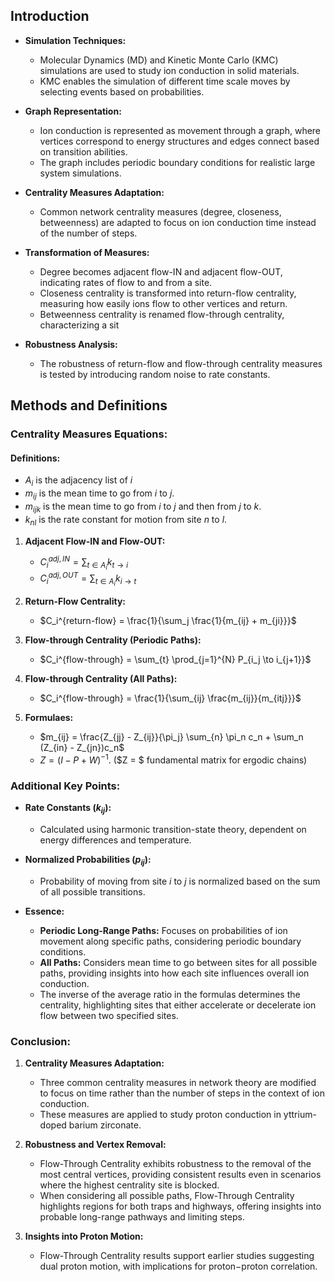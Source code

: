 ## Introduction

- **Simulation Techniques:**
  - Molecular Dynamics (MD) and Kinetic Monte Carlo (KMC) simulations are used to study ion conduction in solid materials.
  - KMC enables the simulation of different time scale moves by selecting events based on probabilities.

- **Graph Representation:**
  - Ion conduction is represented as movement through a graph, where vertices correspond to energy structures and edges connect based on transition abilities.
  - The graph includes periodic boundary conditions for realistic large system simulations.

- **Centrality Measures Adaptation:**
  - Common network centrality measures (degree, closeness, betweenness) are adapted to focus on ion conduction time instead of the number of steps.

- **Transformation of Measures:**
  - Degree becomes adjacent flow-IN and adjacent flow-OUT, indicating rates of flow to and from a site.
  - Closeness centrality is transformed into return-flow centrality, measuring how easily ions flow to other vertices and return.
  - Betweenness centrality is renamed flow-through centrality, characterizing a sit

- **Robustness Analysis:**
  - The robustness of return-flow and flow-through centrality measures is tested by introducing random noise to rate constants.

## Methods and Definitions

### Centrality Measures Equations:

#### Definitions:
- $A_i$ is the adjacency list of $i$
- $m_{ij}$ is the mean time to go from $i$ to $j$.
- $m_{ijk}$ is the mean time to go from $i$ to $j$ and then from $j$ to $k$.
- $k_{nl}$ is the rate constant for motion from site $n$ to $l$.

1. **Adjacent Flow-IN and Flow-OUT:**
   - $C_i^{adj, IN} = \sum_{t \in A_i} k_{t \to i}$
   - $C_i^{adj, OUT} = \sum_{t \in A_i} k_{i \to t}$

2. **Return-Flow Centrality:**
   - $C_i^{return-flow} = \frac{1}{\sum_j \frac{1}{m_{ij} + m_{ji}}}$

3. **Flow-through Centrality (Periodic Paths):**
   - $C_i^{flow-through} = \sum_{t} \prod_{j=1}^{N} P_{i_j \to i_{j+1}}$
  
4. **Flow-through Centrality (All Paths):**
   - $C_i^{flow-through} = \frac{1}{\sum_{ij} \frac{m_{ij}}{m_{itj}}}$
   
5. **Formulaes:**
    - $m_{ij} = \frac{Z_{jj} - Z_{ij}}{\pi_j} \sum_{n} \pi_n c_n + \sum_n (Z_{in} - Z_{jn})c_n$
    - $Z = (I-P+W)^{-1}$. ($Z = $ fundamental matrix for ergodic chains)

### Additional Key Points:

- **Rate Constants ($k_{ij}$):**
   - Calculated using harmonic transition-state theory, dependent on energy differences and temperature.

- **Normalized Probabilities ($p_{ij}$):**
   - Probability of moving from site $i$ to $j$ is normalized based on the sum of all possible transitions.

- **Essence:**
   - **Periodic Long-Range Paths:** Focuses on probabilities of ion movement along specific paths, considering periodic boundary conditions.
   - **All Paths:** Considers mean time to go between sites for all possible paths, providing insights into how each site influences overall ion conduction.
   - The inverse of the average ratio in the formulas determines the centrality, highlighting sites that either accelerate or decelerate ion flow between two specified sites.

### Conclusion:

1. **Centrality Measures Adaptation:**
   - Three common centrality measures in network theory are modified to focus on time rather than the number of steps in the context of ion conduction.
   - These measures are applied to study proton conduction in yttrium-doped barium zirconate.

2. **Robustness and Vertex Removal:**
   - Flow-Through Centrality exhibits robustness to the removal of the most central vertices, providing consistent results even in scenarios where the highest centrality site is blocked.
   - When considering all possible paths, Flow-Through Centrality highlights regions for both traps and highways, offering insights into probable long-range pathways and limiting steps.

3. **Insights into Proton Motion:**
   - Flow-Through Centrality results support earlier studies suggesting dual proton motion, with implications for proton−proton correlation.
